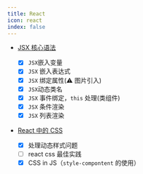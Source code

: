 ```yaml
---
title: React
icon: react
index: false
---
```


- [JSX 核心语法](/前端框架/React/JSX核心语法)

  - [x] `JSX`嵌入变量
  - [x] `JSX` 嵌入表达式
  - [x] `JSX` 绑定属性(⚠️ 图片引入)
  - [x] `JSX`动态类名
  - [x] `JSX` 事件绑定，`this` 处理(类组件)
  - [x] `JSX` 条件渲染
  - [x] `JSX` 列表渲染

- [React 中的 CSS](/前端框架/React/React中的CSS)

  - [x] 处理动态样式问题
  - [ ] react css 最佳实践
  - [x] CSS in JS（`style-compontent` 的使用）
